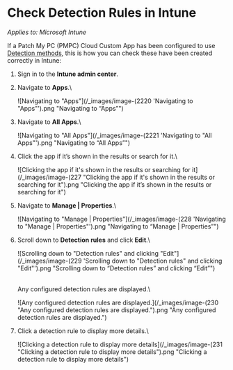 # Check Detection Rules in Intune

_Applies to: Microsoft Intune_

If a Patch My PC (PMPC) Cloud Custom App has been configured to use [Detection methods](../../custom-apps/create-a-custom-app/#configure-native-detection-rules), this is how you can check these have been created correctly in Intune:

1. Sign in to the **Intune admin center**.
2.  Navigate to **Apps**.\


    ![Navigating to "Apps"](/_images/image-(2220 'Navigating to "Apps"').png "Navigating to “Apps”")


3.  Navigate to **All Apps**.\


    ![Navigating to "All Apps"](/_images/image-(2221 'Navigating to "All Apps"').png "Navigating to “All Apps”")


4.  Click the app if it’s shown in the results or search for it.\


    ![Clicking the app if it's shown in the results or searching for it](/_images/image-(227 "Clicking the app if it's shown in the results or searching for it").png "Clicking the app if it’s shown in the results or searching for it")


5.  Navigate to **Manage | Properties**.\


    ![Navigating to "Manage | Properties"](/_images/image-(228 'Navigating to "Manage | Properties"').png "Navigating to “Manage | Properties”")


6.  Scroll down to **Detection rules** and click **Edit**.\


    ![Scrolling down to "Detection rules" and clicking "Edit"](/_images/image-(229 'Scrolling down to "Detection rules" and clicking "Edit"').png "Scrolling down to “Detection rules” and clicking “Edit”")

    \
    Any configured detection rules are displayed.\


    ![Any configured detection rules are displayed.](/_images/image-(230 "Any configured detection rules are displayed.").png "Any configured detection rules are displayed.")


7.  Click a detection rule to display more details.\


    ![Clicking a detection rule to display more details](/_images/image-(231 "Clicking a detection rule to display more details").png "Clicking a detection rule to display more details")